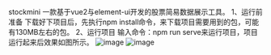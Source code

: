 stockmini
一款基于vue2与element-ui开发的股票简易数据展示工具。
1、运行前准备
下载好下项目后，先执行npm install命令，来下载项目需要用到的包，可能有130MB左右的包。
2、运行项目
输入命令：npm run serve来运行项目，项目运行起来后效果如图所示。
![image](https://github.com/Seaquakear/stockmini/assets/32725087/64614bc9-4525-4aba-8ae3-4a9872427742)
![image](https://github.com/Seaquakear/stockmini/assets/32725087/99e8494d-f629-4b59-b3d7-d0d754126a13)
